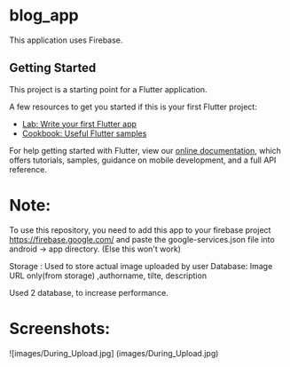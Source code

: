 # blog_app

This application uses Firebase. 

## Getting Started

This project is a starting point for a Flutter application.

A few resources to get you started if this is your first Flutter project:

- [Lab: Write your first Flutter app](https://flutter.dev/docs/get-started/codelab)
- [Cookbook: Useful Flutter samples](https://flutter.dev/docs/cookbook)

For help getting started with Flutter, view our
[online documentation](https://flutter.dev/docs), which offers tutorials,
samples, guidance on mobile development, and a full API reference.

# Note: 
To use this repository, you need to add this app to your firebase project https://firebase.google.com/ and paste the google-services.json file into android -> app directory. (Else this won't work) 

Storage : Used to store actual image uploaded by user
Database: Image URL only(from storage) ,authorname, tilte, description

Used 2 database, to increase performance.

# Screenshots: 

![images/During_Upload.jpg] (images/During_Upload.jpg)

